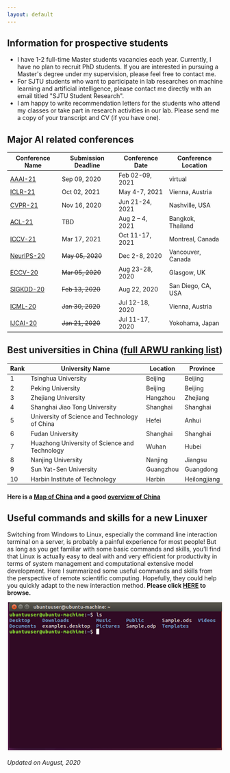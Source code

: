 ```yaml
---
layout: default
---
```

## Information for prospective students
* I have 1-2 full-time Master students vacancies each year. Currently, I have no plan to recruit PhD students. If you are interested in pursuing a Master's degree under my supervision, please feel free to contact me.
* For SJTU students who want to participate in lab researches on machine learning and artificial intelligence, please contact me directly with an email titled "SJTU Student Research".
* I am happy to write recommendation letters for the students who attend my classes or take part in research activities in our lab. Please send me a copy of your transcript and CV (if you have one). 

## Major AI related conferences

Conference Name  | Submission Deadline | Conference Date |Conference Location 
----------------- | -------------| -------------|-------------
[AAAI-21](https://aaai.org/Conferences/AAAI-21/)| Sep 09, 2020| Feb 02-09, 2021| virtual
[ICLR-21](https://iclr.cc/) | Oct 02, 2021| May 4-7, 2021|Vienna, Austria
[CVPR-21](http://cvpr2021.thecvf.com/) | Nov 16, 2020|Jun 21-24, 2021|Nashville, USA
[ACL-21](https://2021.aclweb.org/)|TBD|Aug 2 – 4, 2021|Bangkok, Thailand
[ICCV-21](http://iccv2021.thecvf.com/home)|Mar 17, 2021|Oct 11-17, 2021|Montreal, Canada
[NeurIPS-20](https://nips.cc/Conferences/2020)| ~~May 05, 2020~~| Dec 2-8, 2020|Vancouver, Canada
[ECCV-20](https://eccv2020.eu/)|~~Mar 05, 2020~~|Aug 23-28, 2020|Glasgow, UK
[SIGKDD-20](https://www.kdd.org/kdd2020/#!) | ~~Feb 13, 2020~~ | Aug 22, 2020 | San Diego, CA, USA
[ICML-20](https://icml.cc/Conferences/2020)| ~~Jan 30, 2020~~| Jul 12-18, 2020|Vienna, Austria
[IJCAI-20](http://www.ijcai20.org) | ~~Jan 21, 2020~~|Jul 11-17, 2020|Yokohama, Japan






## Best universities in China ([full ARWU ranking list](http://www.shanghairanking.com/World-University-Rankings-2020/China.html))

Rank | University Name | Location | Province
----- | ------------ | --------- | ----------
1	|Tsinghua University |	Beijing | Beijing
2	|Peking University	|Beijing | Beijing
3	|Zhejiang University	|Hangzhou | Zhejiang
4	|Shanghai Jiao Tong University|	Shanghai | Shanghai
5	|University of Science and Technology of China|	Hefei |Anhui
6	|Fudan University	|Shanghai | Shanghai
7	|Huazhong University of Science and Technology|	Wuhan | Hubei
8	|Nanjing University	|Nanjing | Jiangsu
9	|Sun Yat-Sen University	|Guangzhou | Guangdong
10	|Harbin Institute of Technology	|Harbin | Heilongjiang

#### Here is a [Map of China](https://www.chinadiscovery.com/china-maps/china-provincial-map.html) and a good [overview of China](https://www.chinadiscovery.com/travel-guide/facts.html)

## Useful commands and skills for a new Linuxer
Switching from Windows to Linux, especially the command line interaction terminal on a server, is probably a painful experience for most people! But as long as you get familiar with some basic commands and skills, you’ll find that Linux is actually easy to deal with and very efficient for productivity in terms of system management and computational extensive model development. Here I summarized some useful commands and skills from the perspective of remote scientific computing. Hopefully, they could help you quickly adapt to the new interaction method. **Please click [HERE](linux.md) to browse.**

<div style="text-align:center"><img src="1111.png" alt="Markdown Monster icon" align="center" width="500" /></div>

###### Updated on August, 2020

